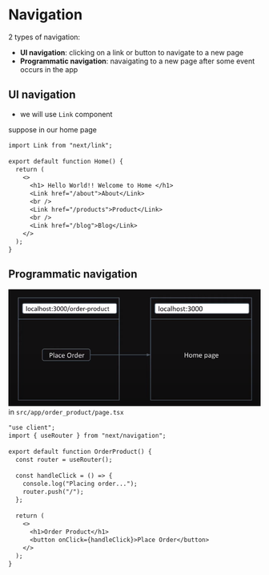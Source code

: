 # Navigation
2 types of navigation:
- **UI navigation**: clicking on a link or button to navigate to a new page
- **Programmatic navigation**: navaigating to a new page after some event occurs in the app

## UI navigation
- we will use ```Link``` component 

suppose in our home page
```tsx
import Link from "next/link";

export default function Home() {
  return (
    <>
      <h1> Hello World!! Welcome to Home </h1>
      <Link href="/about">About</Link>
      <br />
      <Link href="/products">Product</Link>
      <br />
      <Link href="/blog">Blog</Link>
    </>
  );
}
```

## Programmatic navigation
![return to home after placing order](programmatic_navigation.png) <br>
in ```src/app/order_product/page.tsx```
```tsx
"use client";
import { useRouter } from "next/navigation";

export default function OrderProduct() {
  const router = useRouter();

  const handleClick = () => {
    console.log("Placing order...");
    router.push("/");
  };

  return (
    <>
      <h1>Order Product</h1>
      <button onClick={handleClick}>Place Order</button>
    </>
  );
}
```